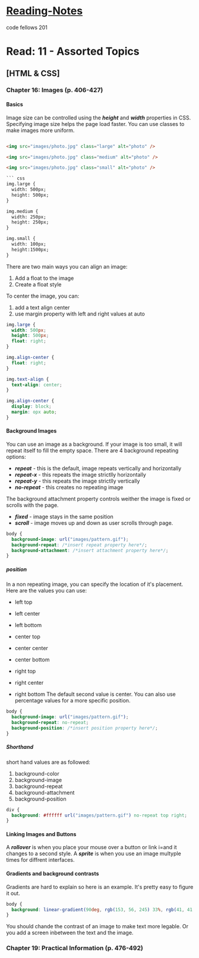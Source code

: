 # [Reading-Notes](https://alsosteve.github.io/reading-notes/)
code fellows 201

# Read: 11 - Assorted Topics

## [HTML & CSS]

### Chapter 16: Images (p. 406-427)

#### Basics
Image size can be controlled using the **_height_** and **_width_** properties in CSS. Specifying image size helps the page load faster. You can use classes to make images more uniform.

``` html

<img src="images/photo.jpg" class="large" alt="photo" />

<img src="images/photo.jpg" class="medium" alt="photo" />

<img src="images/photo.jpg" class="small" alt="photo" />

``` css
img.large {
  width: 500px;
  height: 500px;
}

img.medium {
  width: 250px;
  height: 250px;
}

img.small {
  width: 100px;
  height:1500px;
}
```

There are two main ways you can align an image:
1. Add a float to the image
2. Create a float style

To center the image, you can:
1. add a text align center
2. use margin property with left and right values at auto

``` css
img.large {
  width: 500px;
  height: 500px;
  float: right;
}

img.align-center {
  float: right;
}

img.text-align {
  text-align: center;
}

img.align-center {
  display: block;
  margin: opx auto;
}
```

#### Background Images
You can use an image as a background. If your image is too small, it will repeat itself to fill the empty space. There are 4 background repeating options:
* **_repeat_** - this is the default, image repeats vertically and horizontally
* **_repeat-x_** - this repeats the image strictlly horizontally
* **_repeat-y_** - this repeats the image strictlly vertically
* **_no-repeat_** - this creates no repeating image

The background attachment property controls weither the image is fixed or scrolls with the page.
* **_fixed_** - image stays in the same position
* **_scroll_** - image moves up and down as user scrolls through page.

``` css
body {
  background-image: url("images/pattern.gif");
  background-repeat: /*insert repeat property here*/;
  background-attachment: /*insert attachment property here*/;
}
```

##### position
In a non repeating image, you can specify the location of it's placement. Here are the values you can use:
* left top
* left center
* left bottom

* center top
* center center
* center bottom

* right top
* right center
* right bottom
The default second value is center. You can also use percentage values for a more specific position.

``` css
body {
  background-image: url("images/pattern.gif");
  background-repeat: no-repeat;
  background-position: /*insert position property here*/;
}
```

##### Shorthand
short hand values are as followed:
1. background-color
2. background-image
3. background-repeat
4. background-attachment
5. background-position
``` css
div {
  background: #ffffff url("images/pattern.gif") no-repeat top right;
}
```

#### Linking Images and Buttons
A **_rollover_** is when you place your mouse over a button or link i=and it changes to a second style.
A **_sprite_** is when you use an image multyple times for diffrent interfaces.

#### Gradients and background contrasts
Gradients are hard to explain so here is an example. It's pretty easy to figure it out.
``` css
body {
  background: linear-gradient(90deg, rgb(153, 56, 245) 33%, rgb(41, 41, 41) 33%, rgb(41, 41, 41) 66%, rgb(153, 56, 245) 66%);
}
```
You should chande the contrast of an image to make text more legable. Or you add a screen inbetween the text and the image.

### Chapter 19: Practical Information (p. 476-492)

